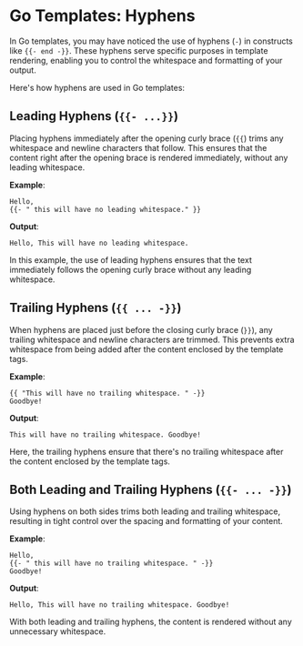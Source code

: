 # Go Templates: Hyphens

In Go templates, you may have noticed the use of hyphens (`-`) in constructs like `{{- end -}}`. These hyphens serve specific purposes in template rendering, enabling you to control the whitespace and formatting of your output.

Here's how hyphens are used in Go templates:

## Leading Hyphens (`{{- ...}}`)

Placing hyphens immediately after the opening curly brace (`{{`) trims any whitespace and newline characters that follow. This ensures that the content right after the opening brace is rendered immediately, without any leading whitespace.

**Example**:

```plaintext
Hello, 
{{- " this will have no leading whitespace." }}
```

**Output**:

```plaintext
Hello, This will have no leading whitespace.
```

In this example, the use of leading hyphens ensures that the text immediately follows the opening curly brace without any leading whitespace.

## Trailing Hyphens (`{{ ... -}}`)

When hyphens are placed just before the closing curly brace (`}}`), any trailing whitespace and newline characters are trimmed. This prevents extra whitespace from being added after the content enclosed by the template tags.

**Example**:

```plaintext
{{ "This will have no trailing whitespace. " -}}
Goodbye!
```

**Output**:

```plaintext
This will have no trailing whitespace. Goodbye!
```

Here, the trailing hyphens ensure that there's no trailing whitespace after the content enclosed by the template tags.

## Both Leading and Trailing Hyphens (`{{- ... -}}`)

Using hyphens on both sides trims both leading and trailing whitespace, resulting in tight control over the spacing and formatting of your content.

**Example**:

```plaintext
Hello, 
{{- " this will have no trailing whitespace. " -}}
Goodbye!
```

**Output**:

```plaintext
Hello, This will have no trailing whitespace. Goodbye!
```

With both leading and trailing hyphens, the content is rendered without any unnecessary whitespace.
